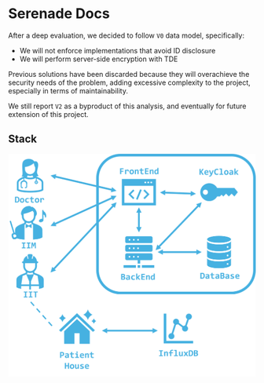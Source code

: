 # Serenade Docs

After a deep evaluation, we decided to follow `V0` data model, specifically:

- We will not enforce implementations that avoid ID disclosure
- We will perform server-side encryption with TDE

Previous solutions have been discarded because they will overachieve the security needs of the problem, adding excessive complexity to the project, especially in terms of maintainability.

We still report `V2` as a byproduct of this analysis, and eventually for future extension of this project.

## Stack

![Serenade Architectural Flow](./media/ark.png "Serenade Architectural Flow")
